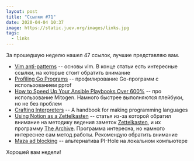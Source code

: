```yaml
---
layout: post
title: "Ссылки #71"
date: 2020-04-04 10:37
image: https://static.juev.org/images/links.jpg
tags:
  - links
---
```

За прошедшую неделю нашел 47 ссылок, лучшие представляю вам.

* [Vim anti-patterns](https://sanctum.geek.nz/arabesque/vim-anti-patterns/) -- основы vim. В конце статьи есть интересные ссылки, на которые стоит обратить внимание
* [Profiling Go Programs](https://blog.golang.org/pprof) -- профилирование Go-программ с использованием pprof
* [How to Speed Up Your Ansible Playbooks Over 600%](https://www.toptechskills.com/ansible-tutorials-courses/speed-up-ansible-playbooks-pipelining-mitogen/) -- про использование Mitogen. Намного быстрее выполняются плейбуки, но не без проблем
* [Crafting Interpreters](https://craftinginterpreters.com/) -- A handbook for making programming languages
* [Using Notion as a Zettelkasten](https://irreal.org/blog/?p=8767) -- статья из-за которой обратил внимание на методику ведения заметок [Zettelkasten](https://zettelkasten.de/), и их программу [The Archive](https://zettelkasten.de/the-archive/). Программа интересна, но намного интереснее сам метод работы. Рекомендую обратить внимание
* [Maza ad blocking](https://github.com/tanrax/maza-ad-blocking) -- альтернатива PI-Hole на локальном компьютере

Хорошей вам недели!
